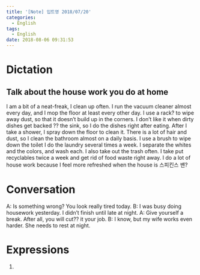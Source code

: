 ```yaml
---
title: '[Note] 입트영 2018/07/20'
categories:
  - English
tags:
  - English
date: 2018-08-06 09:31:53
---
```


# Dictation
## Talk about the house work you do at home

I am a bit of a neat-freak, I clean up often. I run the vacuum cleaner almost every day, and I mop the floor at least every other day. I use a rack? to wipe away dust, so that it doesn’t build up in the corners. I don’t like it when dirty dishes get backed ?? the sink, so I do the dishes right after eating. After I take a shower, I spray down the floor to clean it. There is a lot of hair and dust, so I clean the bathroom almost on a daily basis. I use a brush to wipe down the toilet I do the laundry several times a week. I separate the whites and the colors, and wash each. I also take out the trash often.  I take put recyclables twice a week and get rid of food waste right away. I do a lot of house work because I feel more refreshed when the house is 스피킨스 밴? 

# Conversation
A: Is something wrong? You look really tired today. 
B: I was busy doing housework yesterday. I didn’t finish until late at night. 
A: Give yourself a break. After all, you will cut?? it your job.
B: I know, but my wife works even harder. She needs to rest at night. 

# Expressions
1.